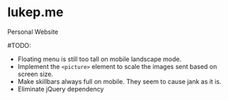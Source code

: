 # lukep.me
Personal Website


#TODO:
  - Floating menu is still too tall on mobile landscape mode. 
  - Implement the `<picture>` element to scale the images sent based on screen size.
  - Make skillbars always full on mobile. They seem to cause jank as it is. 
  - Eliminate jQuery dependency
    
